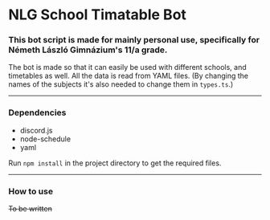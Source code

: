 # NLG School Timatable Bot

### This bot script is made for mainly personal use, specifically for Németh László Gimnázium's 11/a grade.

The bot is made so that it can easily be used with different schools, and timetables as well. All the data is read from YAML files.
(By changing the names of the subjects it's also needed to change them in `types.ts`.)

---

### Dependencies

- discord.js
- node-schedule
- yaml

Run `npm install` in the project directory to get the required files.

---

### How to use

~~To be written~~
